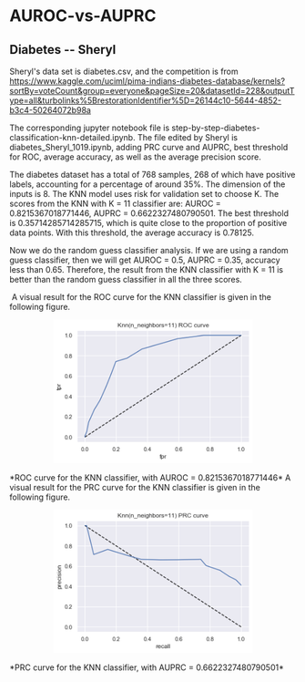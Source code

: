 # AUROC-vs-AUPRC

## Diabetes -- Sheryl

Sheryl's data set is diabetes.csv, and the competition is from https://www.kaggle.com/uciml/pima-indians-diabetes-database/kernels?sortBy=voteCount&group=everyone&pageSize=20&datasetId=228&outputType=all&turbolinks%5BrestorationIdentifier%5D=26144c10-5644-4852-b3c4-50264072b98a

The corresponding jupyter notebook file is step-by-step-diabetes-classification-knn-detailed.ipynb. The file edited by Sheryl is diabetes_Sheryl_1019.ipynb, adding PRC curve and AUPRC,  best threshold for ROC, average accuracy, as well as the average precision score.

The diabetes dataset has a total of 768 samples,  268 of which have positive labels, accounting for a percentage of around 35%. The dimension of the inputs is 8. The KNN model uses risk for validation set to choose K. The scores from the KNN with K = 11 classifier are: AUROC = 0.8215367018771446, AUPRC = 0.6622327480790501. The best threshold is 0.35714285714285715, which is quite close to the proportion of positive data points. With this threshold, the average accuracy is 0.78125.

Now we do the random guess classifier analysis. If we are using a random guess classifier, then we will get AUROC = 0.5, AUPRC = 0.35, accuracy less than 0.65. Therefore, the result from the KNN classifier with K = 11 is better than the random guess classifier in all the three scores.

​	A visual result for the ROC curve for the KNN classifier  is given in the following figure.

<p align="center">
  <img src="diabetes/diabetes_ROC_KNN.png" width="350" alt="accessibility text">
</p>
*ROC curve for the KNN classifier, with AUROC = 0.8215367018771446*
	A visual result for the PRC curve for the KNN classifier  is given in the following figure.

<p align="center">
  <img src="diabetes/diabetes_PRC_KNN.png" width="350" alt="accessibility text">
</p>
*PRC curve for the KNN classifier, with AUPRC = 0.6622327480790501*

